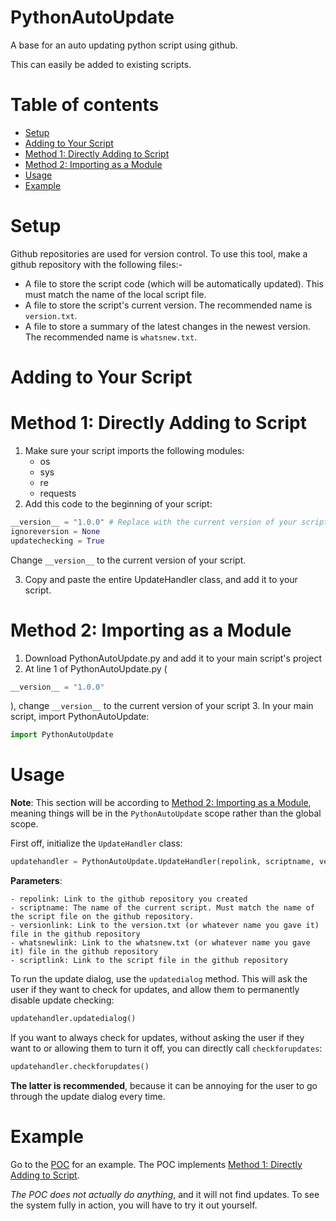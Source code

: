 # PythonAutoUpdate
A base for an auto updating python script using github.

This can easily be added to existing scripts.

# Table of contents

- [Setup](#setup)
- [Adding to Your Script](#adding-to-your-script)
- [Method 1: Directly Adding to Script](#method-1-directly-adding-to-script)
- [Method 2: Importing as a Module](#method-2-importing-as-a-module)
- [Usage](#usage)
- [Example](#example)

# Setup
Github repositories are used for version control. To use this tool, make a github repository with the following files:-
- A file to store the script code (which will be automatically updated). This must match the name of the local script file. 
- A file to store the script's current version. The recommended name is `version.txt`. 
- A file to store a summary of the latest changes in the newest version. The recommended name is `whatsnew.txt`.

# Adding to Your Script

# Method 1: Directly Adding to Script
1. Make sure your script imports the following modules:
   - os
   - sys
   - re
   - requests
2. Add this code to the beginning of your script:
```py
__version__ = "1.0.0" # Replace with the current version of your script
ignoreversion = None
updatechecking = True
```
Change `__version__` to the current version of your script.

3. Copy and paste the entire UpdateHandler class, and add it to your script.

# Method 2: Importing as a Module
1. Download PythonAutoUpdate.py and add it to your main script's project
2. At line 1 of PythonAutoUpdate.py
   (
```py
__version__ = "1.0.0"
```
),
 change `__version__` to the current version of your script
3. In your main script, import PythonAutoUpdate:
```py
import PythonAutoUpdate
```

# Usage

**Note**:
This section will be according to [Method 2: Importing as a Module](#method-2-importing-as-a-module), meaning things will be in the `PythonAutoUpdate` scope rather than the global scope.

First off, initialize the `UpdateHandler` class:

```py
updatehandler = PythonAutoUpdate.UpdateHandler(repolink, scriptname, versionlink, whatsnewlink, codelink)
```

**Parameters**:
```
- repolink: Link to the github repository you created
- scriptname: The name of the current script. Must match the name of the script file on the github repository.
- versionlink: Link to the version.txt (or whatever name you gave it) file in the github repository
- whatsnewlink: Link to the whatsnew.txt (or whatever name you gave it) file in the github repository
- scriptlink: Link to the script file in the github repository
```

To run the update dialog, use the `updatedialog` method. This will ask the user if they want to check for updates, and allow them to permanently disable update checking:

```py
updatehandler.updatedialog()
```

If you want to always check for updates, without asking the user if they want to or allowing them to turn it off, you can directly call `checkforupdates`:

```py
updatehandler.checkforupdates()
```

**The latter is recommended**, because it can be annoying for the user to go through the update dialog every time.

# Example
Go to the [POC](POCLINKHERE) for an example. The POC implements [Method 1: Directly Adding to Script](#method-1-directly-adding-to-script).

*The POC does not actually do anything*, and it will not find updates. To see the system fully in action, you will have to try it out yourself.